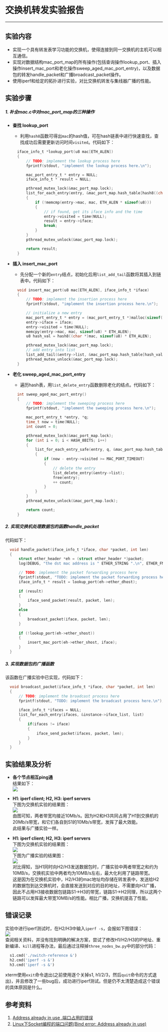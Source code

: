# 交换机转发实验报告 
- - -
## 实验内容
- 实现一个具有转发表学习功能的交换机，使得连接到同一交换机的主机可以相互通信。
- 实现对数据结构mac_port_map的所有操作(包括查询操作lookup_port、插入操作insert_mac_port和老化操作sweep_aged_mac_port_entry)，以及数据包的转发handle_packet和广播broadcast_packet操作。
- 使用iperf和给定的拓扑进行实验，对比交换机转发与集线器广播的性能。
## 实验步骤
##### 1. 补全mac.c中对mac_port_map的三种操作
- **查找 lookup_port**
  - 利用`hash8`函数可得出`mac`的hash值，可在hash链表中进行快速查找，查找成功后需要更新访问时间`visited`。代码如下：  
  ```c
    iface_info_t *lookup_port(u8 mac[ETH_ALEN])
    {
        // TODO: implement the lookup process here
        fprintf(stdout, "implement the lookup process here.\n");

        mac_port_entry_t * entry = NULL;
        iface_info_t * result = NULL;

        pthread_mutex_lock(&mac_port_map.lock);
        list_for_each_entry(entry, &mac_port_map.hash_table[hash8((char *)mac, sizeof(u8) * ETH_ALEN)], list) 
        {
            if (!memcmp(entry->mac, mac, ETH_ALEN * sizeof(u8))) 
            {
                // if found, get its iface info and the time
                entry->visited = time(NULL);
                result = entry->iface;
                break;
            }
        }
        pthread_mutex_unlock(&mac_port_map.lock);

        return result;
    }
  ```

- **插入 insert_mac_port**
  - 先分配一个新的`entry`结点，初始化后用`list_add_tail`函数将其插入到链表中。代码如下：  
  ```c
    void insert_mac_port(u8 mac[ETH_ALEN], iface_info_t *iface)
    {
        // TODO: implement the insertion process here
        fprintf(stdout, "implement the insertion process here.\n");

        // initialize a new entry
        mac_port_entry_t * entry = (mac_port_entry_t *)malloc(sizeof(mac_port_entry_t));
        entry->iface = iface;
        entry->visited = time(NULL);
        memcpy(entry->mac, mac, sizeof(u8) * ETH_ALEN);
        u8 hash_val = hash8((char *)mac, sizeof(u8) * ETH_ALEN);

        pthread_mutex_lock(&mac_port_map.lock);
        // add entry into list
        list_add_tail(&entry->list, &mac_port_map.hash_table[hash_val]);
        pthread_mutex_unlock(&mac_port_map.lock);
    }
  ```

- **老化 sweep_aged_mac_port_entry**
  - 遍历hash表，用`list_delete_entry`函数删除老化的结点。代码如下：  
  ```c
    int sweep_aged_mac_port_entry()
    {
        // TODO: implement the sweeping process here
        fprintf(stdout, "implement the sweeping process here.\n");

        mac_port_entry_t *entry, *q;
        time_t now = time(NULL);
        int count = 0;

        pthread_mutex_lock(&mac_port_map.lock);
        for (int i = 0; i < HASH_8BITS; i++) 
        {
            list_for_each_entry_safe(entry, q, &mac_port_map.hash_table[i], list) 
            {
                if (now - entry->visited >= MAC_PORT_TIMEOUT) 
                {
                    // delete the entry
                    list_delete_entry(&entry->list);
                    free(entry);
                    ++ count;
                }
            }
        }
        pthread_mutex_unlock(&mac_port_map.lock);

        return count;
    }
  ```

##### 2. 实现交换机处理数据包的函数handle_packet
  代码如下：
  ```c
    void handle_packet(iface_info_t *iface, char *packet, int len)
    {
        struct ether_header *eh = (struct ether_header *)packet;
        log(DEBUG, "the dst mac address is " ETHER_STRING ".\n", ETHER_FMT(eh->ether_dhost));

        // TODO: implement the packet forwarding process here
        fprintf(stdout, "TODO: implement the packet forwarding process here.\n");
        iface_info_t * result = lookup_port(eh->ether_dhost);
        
        if (result) 
        {
            iface_send_packet(result, packet, len);
        } 
        else 
        {
            broadcast_packet(iface, packet, len);
        }
        
        if (!lookup_port(eh->ether_shost)) 
        {
            insert_mac_port(eh->ether_shost, iface);
        }
    }
  ```

##### 3. 实现数据包的广播函数
  该函数在广播实验中已实现，代码如下：
  ```c
    void broadcast_packet(iface_info_t *iface, char *packet, int len)
    {
        // TODO: implement the broadcast process here
        fprintf(stdout, "TODO: implement the broadcast process here.\n");
        
        iface_info_t *ifaces = NULL;
        list_for_each_entry(ifaces, &instance->iface_list, list) 
        {
            if(ifaces != iface) 
            {
                iface_send_packet(ifaces, packet, len);
            }
        }
    }
  ```

## 实验结果及分析
- **各个节点相互ping通**  
  结果如下：  
  ![](pic/ping.png)  
- **H1: iperf client; H2, H3: iperf servers**  
  下图为交换机实验的结果图：  
  ![](pic/iperf2.png)  
  由图可知，两者带宽均接近10Mb/s。因为H2和H3共同占用了H1到交换机的20Mb/s带宽，和它们各自到S1的10Mb/s带宽，发挥了最大效能。  
  此结果与广播实验一样。

- **H1: iperf client; H2, H3: iperf servers**  
  下图为交换机实验的结果图：  
  ![](pic/iperf1.png)  
  下图为广播实验的结果图：  
  ![](pic/iperf1_hub.png)  
  对比得知，当H1同时向H2/H3发送数据包时，广播实验中两者带宽之和约为10MB/s，交换机实验中两者均为10MB/s左右，最大化利用了链路带宽。   
  这是因为在交换机实验中，H2/H3的mac地址均存储在转发表中，发送给H2的数据包到达交换机时，会直接发送到对应的目的地址，不需要向H3广播，因此不占用H3接收数据包链路S1->H3的带宽，链路S1->H2同理，所以这两个链路可以发挥最大带宽10MB/s的性能。相比广播，交换机提高了性能。

## 错误记录
  实验中进行iperf测试时，在H2/H3中输入`iperf -s`，会报如下图错误：  
  ![](pic/error.png)  
  查阅相关资料，并没有找到明确的解决方案，尝试了修改H1/H2/H3的IP地址、重新编译、`kill`进程等办法，最后通过注释掉`three_nodes_bw.py`中的部分代码：  

  ```python
    s1.cmd('./switch-reference &')
    h2.cmd('iperf -s &')
    h3.cmd('iperf -s &')
  ```
  xterm使用`exit`命令退出(之前使用逐个关掉s1, h1/2/3，然后`quit`命令的方式退出)，并且修改了一些bug后，成功进行iperf测试。但是仍不太清楚造成这个错误的具体原因是什么。

## 参考资料
  1. [Address already in use .端口占用的错误](https://blog.csdn.net/qq_42327755/article/details/80556243)  
  2. [Linux下Socket编程的端口问题(Bind error: Address already in use)](http://www.cnblogs.com/hnrainll/archive/2011/10/14/2211150.html)